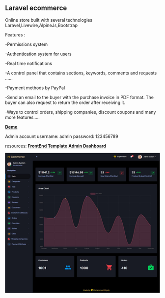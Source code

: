 ## Laravel ecommerce

Online store built with several technologies Laravel,Livewire,AlpineJs,Bootstrap

Features :

-Permissions system

-Authentication system for users

-Real time notifications

-A control panel that contains sections, keywords, comments and requests ......

-Payment methods by PayPal

-Send an email to the buyer with the purchase invoice in PDF format. The buyer can also request to return the order after receiving it.

-Ways to control orders, shipping companies, discount coupons and many more features.....

**[Demo](https://m-commerce.ml)**

Admin account 
username: admin
password: 123456789

resources:
**[FrontEnd Template](https://bootstrapious.com/p/boutique-bootstrap-e-commerce-template)**
**[Admin Dashboard](https://github.com/BootstrapDash/corona-free-dark-bootstrap-admin-template)**

<p align="center"><img src="https://raw.githubusercontent.com/Mohammed-Mojaly/laravel-ecommerce/master/admin.jpg"></p>

